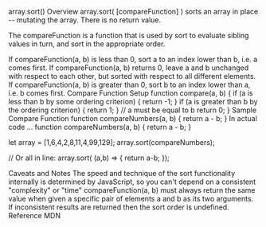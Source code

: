 array.sort()
Overview
array.sort( [compareFunction] ) sorts an array in place -- mutating the array. There is no return value.

The compareFunction is a function that is used by sort to evaluate sibling values in turn, and sort in the appropriate order.

If compareFunction(a, b) is less than 0, sort a to an index lower than b, i.e. a comes first.
If compareFunction(a, b) returns 0, leave a and b unchanged with respect to each other, but sorted with respect to all different elements.
If compareFunction(a, b) is greater than 0, sort b to an index lower than a, i.e. b comes first.
Compare Function Setup
function compare(a, b) {
  if (a is less than b by some ordering criterion) {
    return -1;
  }
  if (a is greater than b by the ordering criterion) {
    return 1;
  }
  // a must be equal to b
  return 0;
}
Sample Compare Function
function compareNumbers(a, b) {
  return a - b;
}
In actual code ...
function compareNumbers(a, b) {
  return a - b;
}

let array = [1,6,4,2,8,11,4,99,129];
array.sort(compareNumbers);

// Or all in line:
array.sort( (a,b) => { 
  return a-b; 
});

Caveats and Notes
The speed and technique of the sort functionality internally is determined by JavaScript, so you can't depend on a consistent "complexity" or "time"
compareFunction(a, b) must always return the same value when given a specific pair of elements a and b as its two arguments. If inconsistent results are returned then the sort order is undefined.
Reference
MDN